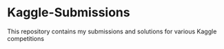 # Kaggle-Submissions

This repository contains my submissions and solutions for various Kaggle competitions
